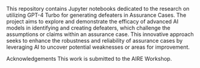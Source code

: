 This repository contains Jupyter notebooks dedicated to the research on utilizing GPT-4 Turbo for generating defeaters in Assurance Cases. The project aims to explore and demonstrate the efficacy of advanced AI models in identifying and creating defeaters, which challenge the assumptions or claims within an assurance case. This innovative approach seeks to enhance the robustness and reliability of assurance cases by leveraging AI to uncover potential weaknesses or areas for improvement.

Acknowledgements
This work is submitted to the AIRE Workshop.
